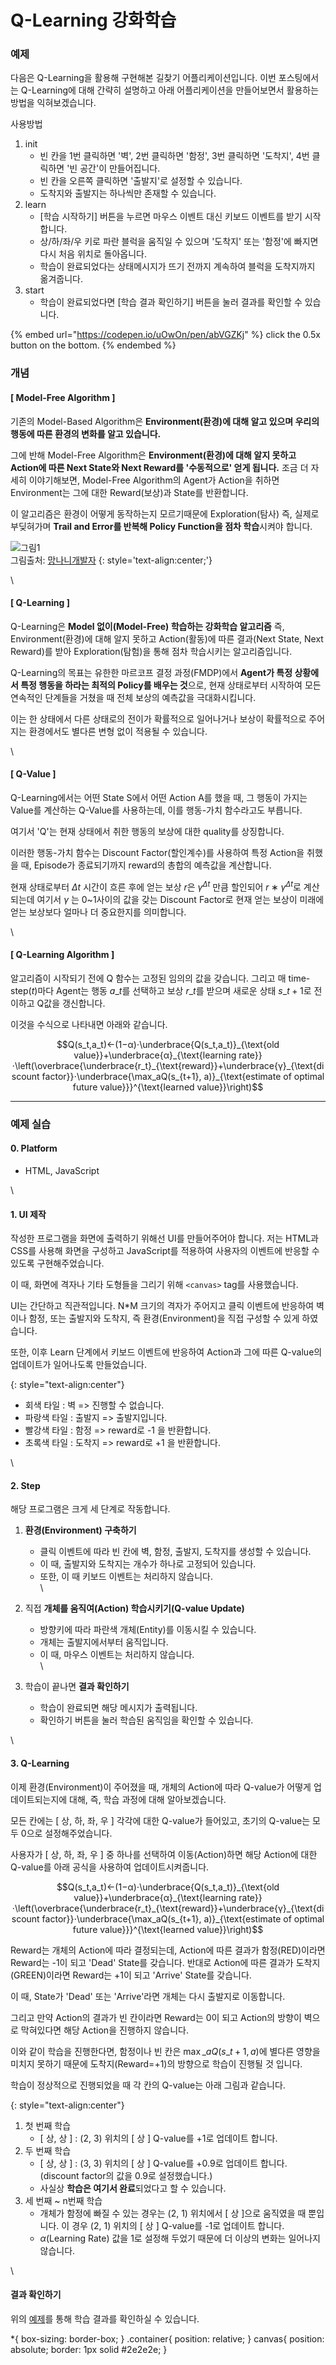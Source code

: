 # Q-Learning 강화학습

### 예제

다음은 Q-Learning을 활용해 구현해본 길찾기 어플리케이션입니다. 이번 포스팅에서는 Q-Learning에 대해 간략히 설명하고 아래 어플리케이션을 만들어보면서 활용하는 방법을 익혀보겠습니다.

사용방법

1. init
   * 빈 칸을 1번 클릭하면 '벽', 2번 클릭하면 '함정', 3번 클릭하면 '도착지', 4번 클릭하면 '빈 공간'이 만들어집니다.
   * 빈 칸을 오른쪽 클릭하면 '출발지'로 설정할 수 있습니다.
   * 도착지와 출발지는 하나씩만 존재할 수 있습니다.
2. learn
   * \[학습 시작하기] 버튼을 누르면 마우스 이벤트 대신 키보드 이벤트를 받기 시작합니다.
   * 상/하/좌/우 키로 파란 블럭을 움직일 수 있으며 '도착지' 또는 '함정'에 빠지면 다시 처음 위치로 돌아옵니다.
   * 학습이 완료되었다는 상태메시지가 뜨기 전까지 계속하여 블럭을 도착지까지 옮겨줍니다.
3. start
   * 학습이 완료되었다면 \[학습 결과 확인하기] 버튼을 눌러 결과를 확인할 수 있습니다.

{% embed url="https://codepen.io/uOwOn/pen/abVGZKj" %}
click the 0.5x button on the bottom.
{% endembed %}

### 개념

#### \[ Model-Free Algorithm ]

기존의 Model-Based Algorithm은 **Environment(환경)에 대해 알고 있으며 우리의 행동에 따른 환경의 변화를 알고 있습니다.**

그에 반해 Model-Free Algorithm은 **Environment(환경)에 대해 알지 못하고 Action에 따른 Next State와 Next Reward를 '수동적으로' 얻게 됩니다.** 조금 더 자세히 이야기해보면, Model-Free Algorithm의 Agent가 Action을 취하면 Environment는 그에 대한 Reward(보상)과 State를 반환합니다.

이 알고리즘은 환경이 어떻게 동작하는지 모르기때문에 Exploration(탐사) 즉, 실제로 부딪혀가며 **Trail and Error를 반복해 Policy Function을 점차 학습**시켜야 합니다.

![그림1](https://img1.daumcdn.net/thumb/R1280x0/?scode=mtistory2\&fname=https%3A%2F%2Fblog.kakaocdn.net%2Fdn%2FqTURh%2FbtqBOsVDNcz%2FH9KgbAldN1olQjXbEKa7Bk%2Fimg.png)\
그림출처: [망나니개발자](https://mangkyu.tistory.com/61?category=767742) {: style='text-align:center;'}

\


#### \[ Q-Learning ]

Q-Learning은 **Model 없이(Model-Free) 학습하는 강화학습 알고리즘** 즉, Environment(환경)에 대해 알지 못하고 Action(활동)에 따른 결과(Next State, Next Reward)를 받아 Exploration(탐험)을 통해 점차 학습시키는 알고리즘입니다.

Q-Learning의 목표는 유한한 마르코프 결정 과정(FMDP)에서 **Agent가 특정 상황에서 특정 행동을 하라는 최적의 Policy를 배우는 것**으로, 현재 상태로부터 시작하여 모든 연속적인 단계들을 거쳤을 때 전체 보상의 예측값을 극대화시킵니다.

이는 한 상태에서 다른 상태로의 전이가 확률적으로 일어나거나 보상이 확률적으로 주어지는 환경에서도 별다른 변형 없이 적용될 수 있습니다.

\


#### \[ Q-Value ]

Q-Learning에서는 어떤 State S에서 어떤 Action A를 했을 때, 그 행동이 가지는 Value를 계산하는 Q-Value를 사용하는데, 이를 행동-가치 함수라고도 부릅니다.

여기서 'Q'는 현재 상태에서 취한 행동의 보상에 대한 quality를 상징합니다.

이러한 행동-가치 함수는 Discount Factor(할인계수)를 사용하여 특정 Action을 취했을 때, Episode가 종료되기까지 reward의 총합의 예측값을 계산합니다.

현재 상태로부터 $Δt$ 시간이 흐른 후에 얻는 보상 $r$은 $γ^{Δt}$ 만큼 할인되어 $r∗γ^{Δt}$로 계산되는데 여기서 $γ$ 는 0\~1사이의 값을 갖는 Discount Factor로 현재 얻는 보상이 미래에 얻는 보상보다 얼마나 더 중요한지를 의미합니다.

\


#### \[ Q-Learning Algorithm ]

알고리즘이 시작되기 전에 Q 함수는 고정된 임의의 값을 갖습니다. 그리고 매 time-step($t$)마다 Agent는 행동 $a\_t$를 선택하고 보상 $r\_t$를 받으며 새로운 상태 $s\_{t+1}$로 전이하고 Q값을 갱신합니다.

이것을 수식으로 나타내면 아래와 같습니다.

$$Q(s_t,a_t)←(1−α)⋅\underbrace{Q(s_t,a_t)}_{\text{old value}}+\underbrace{α}_{\text{learning rate}}⋅\left(\overbrace{\underbrace{r_t}_{\text{reward}}+\underbrace{γ}_{\text{discount factor}}⋅\underbrace{\max_aQ(s_{t+1}, a)}_{\text{estimate of optimal future value}}}^{\text{learned value}}\right)$$

***

### 예제 실습

#### 0. Platform

* HTML, JavaScript

\


#### 1. UI 제작

작성한 프로그램을 화면에 출력하기 위해선 UI를 만들어주어야 합니다. 저는 HTML과 CSS를 사용해 화면을 구성하고 JavaScript를 적용하여 사용자의 이벤트에 반응할 수 있도록 구현해주었습니다.

이 때, 화면에 격자나 기타 도형들을 그리기 위해 `<canvas>` tag를 사용했습니다.

UI는 간단하고 직관적입니다. N\*M 크기의 격자가 주어지고 클릭 이벤트에 반응하여 벽이나 함정, 또는 출발지와 도착지, 즉 환경(Environment)을 직접 구성할 수 있게 하였습니다.

또한, 이후 Learn 단계에서 키보드 이벤트에 반응하여 Action과 그에 따른 Q-value의 업데이트가 일어나도록 만들었습니다.

&#x20;{: style="text-align:center"}

* 회색 타일 : 벽 => 진행할 수 없습니다.
* 파랑색 타일 : 출발지 => 출발지입니다.
* 빨강색 타일 : 함정 => reward로 -1 을 반환합니다.
* 초록색 타일 : 도착지 => reward로 +1 을 반환합니다.

\


#### 2. Step

해당 프로그램은 크게 세 단계로 작동합니다.

1. **환경(Environment) 구축하기**
   * 클릭 이벤트에 따라 빈 칸에 벽, 함정, 출발지, 도착지를 생성할 수 있습니다.
   * 이 때, 출발지와 도착지는 개수가 하나로 고정되어 있습니다.
   * 또한, 이 때 키보드 이벤트는 처리하지 않습니다.\
     \

2. 직접 **개체를 움직여(Action) 학습시키기(Q-value Update)**
   * 방향키에 따라 파란색 개체(Entity)를 이동시킬 수 있습니다.
   * 개체는 출발지에서부터 움직입니다.
   * 이 때, 마우스 이벤트는 처리하지 않습니다.\
     \

3. 학습이 끝나면 **결과 확인하기**
   * 학습이 완료되면 해당 메시지가 출력됩니다.
   * 확인하기 버튼을 눌러 학습된 움직임을 확인할 수 있습니다.

\


#### 3. Q-Learning

이제 환경(Environment)이 주어졌을 때, 개체의 Action에 따라 Q-value가 어떻게 업데이트되는지에 대해, 즉, 학습 과정에 대해 알아보겠습니다.

모든 칸에는 \[ 상, 하, 좌, 우 ] 각각에 대한 Q-value가 들어있고, 초기의 Q-value는 모두 0으로 설정해주었습니다.

사용자가 \[ 상, 하, 좌, 우 ] 중 하나를 선택하여 이동(Action)하면 해당 Action에 대한 Q-value를 아래 공식을 사용하여 업데이트시켜줍니다.

$$Q(s_t,a_t)←(1−α)⋅\underbrace{Q(s_t,a_t)}_{\text{old value}}+\underbrace{α}_{\text{learning rate}}⋅\left(\overbrace{\underbrace{r_t}_{\text{reward}}+\underbrace{γ}_{\text{discount factor}}⋅\underbrace{\max_aQ(s_{t+1}, a)}_{\text{estimate of optimal future value}}}^{\text{learned value}}\right)$$

Reward는 개체의 Action에 따라 결정되는데, Action에 따른 결과가 함정(RED)이라면 Reward는 -1이 되고 'Dead' State를 갖습니다. 반대로 Action에 따른 결과가 도착지(GREEN)이라면 Reward는 +1이 되고 'Arrive' State를 갖습니다.

이 때, State가 'Dead' 또는 'Arrive'라면 개체는 다시 출발지로 이동합니다.

그리고 만약 Action의 결과가 빈 칸이라면 Reward는 0이 되고 Action의 방향이 벽으로 막혀있다면 해당 Action을 진행하지 않습니다.

이와 같이 학습을 진행한다면, 함정이나 빈 칸은 $\max\_aQ(s\_{t+1}, a)$에 별다른 영향을 미치지 못하기 때문에 도착지(Reward=+1)의 방향으로 학습이 진행될 것 입니다.

학습이 정상적으로 진행되었을 때 각 칸의 Q-value는 아래 그림과 같습니다.

&#x20;{: style="text-align:center"}

1. 첫 번째 학습
   * \[ 상, 상 ] : (2, 3) 위치의 \[ 상 ] Q-value를 +1로 업데이트 합니다.
2. 두 번째 학습
   * \[ 상, 상 ] : (3, 3) 위치의 \[ 상 ] Q-value를 +0.9로 업데이트 합니다. (discount factor의 값을 0.9로 설정했습니다.)
   * 사실상 **학습은 여기서 완료**되었다고 할 수 있습니다.
3. 세 번째 \~ n번째 학습
   * 개체가 함정에 빠질 수 있는 경우는 (2, 1) 위치에서 \[ 상 ]으로 움직였을 때 뿐입니다. 이 경우 (2, 1) 위치의 \[ 상 ] Q-value를 -1로 업데이트 합니다.
   * $\alpha$(Learning Rate) 값을 1로 설정해 두었기 때문에 더 이상의 변화는 일어나지 않습니다.

\


#### 결과 확인하기

위의 [예제](broken-reference)를 통해 학습 결과를 확인하실 수 있습니다.

\*{ box-sizing: border-box; } .container{ position: relative; } canvas{ position: absolute; border: 1px solid #2e2e2e; }
